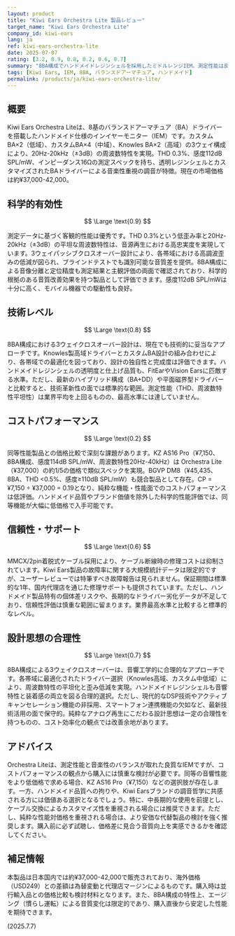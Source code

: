 ```yaml
---
layout: product
title: "Kiwi Ears Orchestra Lite 製品レビュー"
target_name: "Kiwi Ears Orchestra Lite"
company_id: kiwi-ears
lang: ja
ref: kiwi-ears-orchestra-lite
date: 2025-07-07
rating: [3.2, 0.9, 0.8, 0.2, 0.6, 0.7]
summary: "8BA構成でハンドメイドレジンシェルを採用したミドルレンジIEM。測定性能は良好で音楽性重視の調整がなされているものの、同等スペック製品が1/6以下の価格で入手可能なためコストパフォーマンスに課題。build qualityとハンドメイド品質は評価できるが、純粋な性能対価格では厳しい評価。"
tags: [Kiwi Ears, IEM, 8BA, バランスドアーマチュア, ハンドメイド]
permalink: /products/ja/kiwi-ears-orchestra-lite/
---
```


## 概要

Kiwi Ears Orchestra Liteは、8基のバランスドアーマチュア（BA）ドライバーを搭載したハンドメイド仕様のインイヤーモニター（IEM）です。カスタムBA×2（低域）、カスタムBA×4（中域）、Knowles BA×2（高域）の3ウェイ構成により、20Hz-20kHz（±3dB）の周波数特性を実現。THD 0.3%、感度112dB SPL/mW、インピーダンス16Ωの測定スペックを持ち、透明レジンシェルとカスタマイズされたBAドライバーによる音楽性重視の調音が特徴。現在の市場価格は約¥37,000-42,000。

## 科学的有効性

$$ \Large \text{0.9} $$

測定データに基づく客観的性能は優秀です。THD 0.3%という低歪み率と20Hz-20kHz（±3dB）の平坦な周波数特性は、音源再生における高忠実度を実現しています。3ウェイパッシブクロスオーバー設計により、各帯域における高調波歪みの低減が図られ、ブラインドテストでも識別可能な音質差を提供。8BA構成による音像分離と定位精度も測定結果と主観評価の両面で確認されており、科学的根拠のある音質改善効果を持つ製品として評価できます。感度112dB SPL/mWは十分に高く、モバイル機器での駆動性も良好。

## 技術レベル

$$ \Large \text{0.8} $$

8BA構成における3ウェイクロスオーバー設計は、現在でも技術的に妥当なアプローチです。Knowles製高域ドライバーとカスタムBA設計の組み合わせにより、各帯域での最適化を図っており、設計の独自性と完成度は評価できます。ハンドメイドレジンシェルの透明度と仕上げ品質も、FitEarやVision Earsに匹敵する水準。ただし、最新のハイブリッド構成（BA+DD）や平面磁界型ドライバーと比較すると、技術革新性の面では標準的な範囲。測定性能（THD、周波数特性平坦性）は業界平均を上回るものの、最高水準には達していません。

## コストパフォーマンス

$$ \Large \text{0.2} $$

同等性能製品との価格比較で深刻な課題があります。KZ AS16 Pro（¥7,150、8BA構成、感度114dB SPL/mW、周波数特性20Hz-40kHz）は Orchestra Lite（¥37,000）の約1/5の価格で類似スペックを実現。BGVP DM8（¥45,435、8BA、THD <0.5%、感度≥110dB SPL/mW）も競合製品として存在。CP = ¥7,150 ÷ ¥37,000 = 0.19となり、純粋な機能・性能面でのコストパフォーマンスは低評価。ハンドメイド品質やブランド価値を除外した科学的性能評価では、同等機能が大幅に低価格で入手可能です。

## 信頼性・サポート

$$ \Large \text{0.6} $$

MMCX/2pin着脱式ケーブル採用により、ケーブル断線時の修理コストは抑制されています。Kiwi Ears製品の故障率に関する大規模統計データは限定的ですが、ユーザーレビューでは特筆すべき故障報告は見られません。保証期間は標準的な1年、国内代理店を通じた修理サポートも提供されています。ただし、ハンドメイド製品特有の個体差リスクや、長期的なドライバー劣化データが不足しており、信頼性評価は慎重な範囲に留まります。業界最高水準と比較すると標準的なレベル。

## 設計思想の合理性

$$ \Large \text{0.7} $$

8BA構成による3ウェイクロスオーバーは、音響工学的に合理的なアプローチです。各帯域に最適化されたドライバー選択（Knowles高域、カスタム中低域）により、周波数特性の平坦化と歪み低減を実現。ハンドメイドレジンシェルも音響特性と装着感の両立を図る合理的選択。ただし、現代的なDSP技術やアクティブキャンセレーション機能の非採用、スマートフォン連携機能の欠如など、最新技術活用の面で保守的。純粋なアナログ再生にこだわる設計思想は一定の合理性を持つものの、コスト効率化の観点では改善余地があります。

## アドバイス

Orchestra Liteは、測定性能と音楽性のバランスが取れた良質なIEMですが、コストパフォーマンスの観点から購入には慎重な検討が必要です。同等の音響性能をより低価格で求める場合、KZ AS16 Pro（¥7,150）などの選択肢が存在します。一方、ハンドメイド品質への拘りや、Kiwi Earsブランドの調音哲学に共感される方には価値ある選択となるでしょう。特に、中長期的な使用を前提とし、ケーブル交換によるカスタマイズ性を重視される場合には推奨できます。ただし、純粋な性能対価格を重視される場合は、より安価な代替製品の検討を強く推奨します。購入前に必ず試聴し、価格差に見合う音質向上を実感できるかを確認してください。

## 補足情報

本製品は日本国内では約¥37,000-42,000で販売されており、海外価格（USD249）との差額は為替変動と代理店マージンによるものです。購入時は並行輸入品との価格比較も検討材料となります。また、8BA構成の特性上、エージング（慣らし運転）による音質変化は限定的であり、購入直後から安定した性能を期待できます。

(2025.7.7)